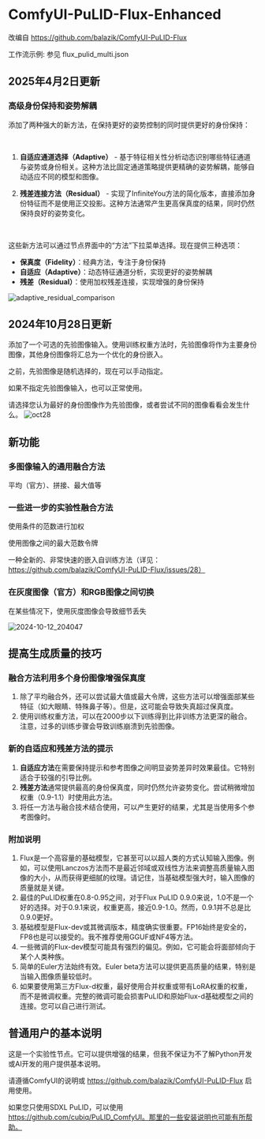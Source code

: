 # ComfyUI-PuLID-Flux-Enhanced
改编自 https://github.com/balazik/ComfyUI-PuLID-Flux

工作流示例: 参见 flux_pulid_multi.json

## 2025年4月2日更新

### 高级身份保持和姿势解耦

添加了两种强大的新方法，在保持更好的姿势控制的同时提供更好的身份保持：

 

1. **自适应通道选择（Adaptive）** - 基于特征相关性分析动态识别哪些特征通道与姿势或身份相关。这种方法比固定通道策略提供更精确的姿势解耦，能够自动适应不同的模型和图像。

2. **残差连接方法（Residual）** - 实现了InfiniteYou方法的简化版本，直接添加身份特征而不是使用正交投影。这种方法通常产生更高保真度的结果，同时仍然保持良好的姿势变化。

 

这些新方法可以通过节点界面中的“方法”下拉菜单选择。现在提供三种选项：
- **保真度（Fidelity）**：经典方法，专注于身份保持
- **自适应（Adaptive）**：动态特征通道分析，实现更好的姿势解耦
- **残差（Residual）**：使用加权残差连接，实现增强的身份保持

![adaptive_residual_comparison](https://github.com/user-attachments/assets/comparison_placeholder.jpg)

## 2024年10月28日更新
添加了一个可选的先验图像输入。使用训练权重方法时，先验图像将作为主要身份图像，其他身份图像将汇总为一个优化的身份嵌入。

之前，先验图像是随机选择的，现在可以手动指定。

如果不指定先验图像输入，也可以正常使用。

请选择您认为最好的身份图像作为先验图像，或者尝试不同的图像看看会发生什么。
![oct28](https://github.com/user-attachments/assets/6a481cd9-2836-4f6f-9ad5-7458356c332a)

## 新功能
### 多图像输入的通用融合方法
平均（官方）、拼接、最大值等

### 一些进一步的实验性融合方法
使用条件的范数进行加权

使用图像之间的最大范数令牌

一种全新的、非常快速的嵌入自训练方法（详见：https://github.com/balazik/ComfyUI-PuLID-Flux/issues/28）

### 在灰度图像（官方）和RGB图像之间切换
在某些情况下，使用灰度图像会导致细节丢失

![2024-10-12_204047](https://github.com/user-attachments/assets/0ae96170-2eff-44e9-a53a-6a7447dbc0f1)

## 提高生成质量的技巧
### 融合方法利用多个身份图像增强保真度
1. 除了平均融合外，还可以尝试最大值或最大令牌，这些方法可以增强面部某些特征（如大眼睛、特殊鼻子等）。但是，这可能会导致失真超过保真度。
2. 使用训练权重方法，可以在2000步以下训练得到比非训练方法更深的融合。注意，过多的训练步骤会导致训练崩溃到先验图像。

### 新的自适应和残差方法的提示
1. **自适应方法**在需要保持提示和参考图像之间明显姿势差异时效果最佳。它特别适合于较强的引导比例。
2. **残差方法**通常提供最高的身份保真度，同时仍然允许姿势变化。尝试稍微增加权重（0.9-1.1）时使用此方法。
3. 将任一方法与融合技术结合使用，可以产生更好的结果，尤其是当使用多个参考图像时。

### 附加说明
1.  Flux是一个高容量的基础模型，它甚至可以以超人类的方式认知输入图像。例如，可以使用Lanczos方法而不是最近邻域或双线性方法来调整高质量输入图像的大小，从而获得更细腻的纹理。请记住，当基础模型强大时，输入图像的质量就是关键。
2. 最佳的PuLID权重在0.8-0.95之间，对于Flux PuLID 0.9.0来说，1.0不是一个好的选择。对于0.9.1来说，权重更高，接近0.9-1.0。然而，0.9.1并不总是比0.9.0更好。
3. 基础模型是Flux-dev或其微调版本，精度确实很重要。FP16始终是安全的，FP8也是可以接受的。我不推荐使用GGUF或NF4等方法。
4. 一些微调的Flux-dev模型可能具有强烈的偏见。例如，它可能会将面部倾向于某个人类种族。
5. 简单的Euler方法始终有效。Euler beta方法可以提供更高质量的结果，特别是当输入图像质量较低时。
6. 如果要使用第三方Flux-d权重，最好使用合并权重或带有LoRA权重的权重，而不是微调权重。完整的微调可能会损害PuLID和原始Flux-d基础模型之间的连接。您可以自己进行测试。

## 普通用户的基本说明
这是一个实验性节点。它可以提供增强的结果，但我不保证为不了解Python开发或AI开发的用户提供基本说明。

请遵循ComfyUI的说明或 https://github.com/balazik/ComfyUI-PuLID-Flux 启用使用。

如果您只使用SDXL PuLID，可以使用 https://github.com/cubiq/PuLID_ComfyUI。那里的一些安装说明也可能有所帮助。
